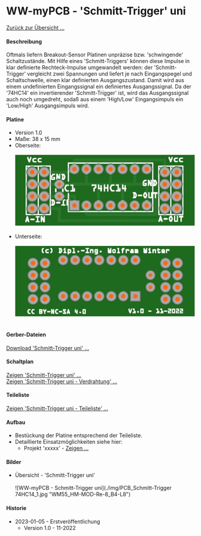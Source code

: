 # WW-myPCB - 'Schmitt-Trigger' uni

[Zurück zur Übersicht ...](../README.md)

#### Beschreibung

Oftmals liefern Breakout-Sensor Platinen unpräzise bzw. 'schwingende' Schaltzustände. Mit Hilfe eines 'Schmitt-Triggers' können diese Impulse in klar definierte Rechteck-Impulse umgewandelt werden: der 'Schmitt-Trigger' vergleicht zwei Spannungen und liefert je nach Eingangspegel und Schaltschwelle, einen klar definierten Ausgangszustand. Damit wird aus einem undefinierten Eingangssignal ein definiertes Ausgangssignal. Da der '74HC14' ein invertierender 'Schmitt-Trigger' ist, wird das Ausgangssignal auch noch umgedreht, sodaß aus einem 'High/Low' Eingangsimpuls ein 'Low/High' Ausgangsimpuls wird.

#### Platine
- Version 1.0
- Maße: 38 x 15 mm
- Oberseite:
  <br><br>
![WW-myPCB - Schmitt-Trigger uni - Top](./img/PCB_Schmitt-Trigger_74HC14_Top.jpg "PCB_Schmitt-Trigger-74HC14 - Oberseite")
  <br><br>
- Unterseite:
<br><br>
![WW-myPCB - Schmitt-Trigger uni - Bottom](./img/PCB_Schmitt-Trigger_74HC14_Bottom.jpg "PCB_Schmitt-Trigger-74HC14 - Unterseite")
<br><br>

#### Gerber-Dateien
[Download 'Schmitt-Trigger uni' ...](./bin/Gerber_PCB_Schmitt-Trigger_74HC14_uni_1.0.zip)

#### Schaltplan
[Zeigen 'Schmitt-Trigger uni' ...](./bin/Schmitt-Trigger_74HC14_uni_1.0.pdf)
<br>
[Zeigen 'Schmitt-Trigger uni - Verdrahtung' ...](./bin/Schmitt-Trigger_74HC14_uni_1.0_Verdrahtung.pdf)
<br>

#### Teileliste
[Zeigen 'Schmitt-Trigger uni - Teileliste' ...](./bin/Schmitt-Trigger_74HC14_uni_Teileliste.txt)

#### Aufbau
- Bestückung der Platine entsprechend der Teileliste.
- Detaillierte Einsatzmöglichkeiten siehe hier:
    - Projekt 'xxxxx' - [Zeigen ...](https://github.com/wolwin/WW-mySHP/blob/master/SHP_HM-WM55_HM-MOD-Re-8/README.md)

#### Bilder
- Übersicht - 'Schmitt-Trigger uni' <br><br>
![WW-myPCB - Schmitt-Trigger uni](./img/PCB_Schmitt-Trigger 74HC14_1.jpg "WM55_HM-MOD-Re-8_B4-L8")


#### Historie
- 2023-01-05 - Erstveröffentlichung
  - Version 1.0 - 11-2022
